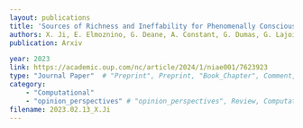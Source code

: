 ```yaml
---
layout: publications
title: 'Sources of Richness and Ineffability for Phenomenally Conscious States'
authors: X. Ji, E. Elmoznino, G. Deane, A. Constant, G. Dumas, G. Lajoie, J. Simon, Y. Bengio
publication: Arxiv

year: 2023
link: https://academic.oup.com/nc/article/2024/1/niae001/7623923
type: "Journal Paper"  # "Preprint", Preprint, "Book_Chapter", Comment, "Poster_Conference"
category: 
    - "Computational"
    - "opinion_perspectives" # "opinion_perspectives", Review, Computational, Social Cognitive and Affective Neuroscience, Experimental
filename: 2023.02.13_X.Ji
---
```

